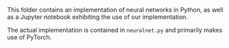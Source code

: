 This folder contains an implementation of neural networks in Python, as well as a Jupyter notebook exhibiting the use of our implementation.

The actual implementation is contained in `neuralnet.py` and primarily makes use of PyTorch.
